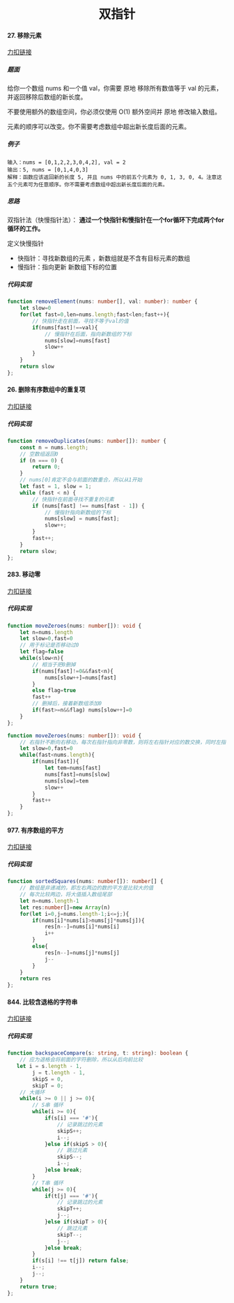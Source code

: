 <center><h1>双指针</h1></center>

#### 27. 移除元素

[力扣链接](https://leetcode.cn/problems/remove-element/)

##### 题面

给你一个数组 nums 和一个值 val，你需要 原地 移除所有数值等于 val 的元素，并返回移除后数组的新长度。

不要使用额外的数组空间，你必须仅使用 O(1) 额外空间并 原地 修改输入数组。

元素的顺序可以改变。你不需要考虑数组中超出新长度后面的元素。

##### 例子

```
输入：nums = [0,1,2,2,3,0,4,2], val = 2
输出：5, nums = [0,1,4,0,3]
解释：函数应该返回新的长度 5, 并且 nums 中的前五个元素为 0, 1, 3, 0, 4。注意这五个元素可为任意顺序。你不需要考虑数组中超出新长度后面的元素。
```

##### 思路

双指针法（快慢指针法）： **通过一个快指针和慢指针在一个for循环下完成两个for循环的工作。**

定义快慢指针

- 快指针：寻找新数组的元素 ，新数组就是不含有目标元素的数组
- 慢指针：指向更新 新数组下标的位置

##### 代码实现

```typescript
function removeElement(nums: number[], val: number): number {
    let slow=0
    for(let fast=0,len=nums.length;fast<len;fast++){
        // 快指针走在前面，寻找不等于val的值
        if(nums[fast]!==val){
            // 慢指针在后面，指向新数组的下标
            nums[slow]=nums[fast]
            slow++
        }
    }
    return slow
};
```

#### 26. 删除有序数组中的重复项

[力扣链接](https://leetcode.cn/problems/remove-duplicates-from-sorted-array/)

##### 代码实现

```typescript
function removeDuplicates(nums: number[]): number {
    const n = nums.length;
    // 空数组返回0
    if (n === 0) {
        return 0;
    }
    // nums[0]肯定不会与前面的数重合，所以从1开始
    let fast = 1, slow = 1;
    while (fast < n) {
        // 快指针在前面寻找不重复的元素
        if (nums[fast] !== nums[fast - 1]) {
            // 慢指针指向新数组的下标
            nums[slow] = nums[fast];
            slow++;
        }
        fast++;
    }
    return slow;
};
```

#### 283. 移动零

[力扣链接](https://leetcode.cn/problems/move-zeroes/)

##### 代码实现

```typescript
function moveZeroes(nums: number[]): void {
    let n=nums.length
    let slow=0,fast=0
    // 用于标记是否移动过0
    let flag=false
    while(slow<n){
        // 相当于把0删掉
        if(nums[fast]!=0&&fast<n){
            nums[slow++]=nums[fast]
        }
        else flag=true
        fast++
        // 删掉后，接着新数组添加0
        if(fast>=n&&flag) nums[slow++]=0
    }
};
```

```typescript
function moveZeroes(nums: number[]): void {
    // 右指针不断向右移动，每次右指针指向非零数，则将左右指针对应的数交换，同时左指针右移。
    let slow=0,fast=0
    while(fast<nums.length){
        if(nums[fast]){
            let tem=nums[fast]
            nums[fast]=nums[slow]
            nums[slow]=tem
            slow++
        }
        fast++
    }
};
```

#### 977. 有序数组的平方

[力扣链接](https://leetcode.cn/problems/squares-of-a-sorted-array/)

##### 代码实现

```typescript
function sortedSquares(nums: number[]): number[] {
    // 数组是非递减的，即左右两边的数的平方是比较大的值
    // 每次比较两边，将大值插入数组尾部
    let n=nums.length-1
    let res:number[]=new Array(n)
    for(let i=0,j=nums.length-1;i<=j;){
        if(nums[i]*nums[i]>nums[j]*nums[j]){
            res[n--]=nums[i]*nums[i]
            i++
        }
        else{
            res[n--]=nums[j]*nums[j]
            j--
        }
    }
    return res
};
```

#### 844. 比较含退格的字符串

[力扣链接](https://leetcode.cn/problems/backspace-string-compare/)

##### 代码实现

```typescript
function backspaceCompare(s: string, t: string): boolean {
    // 应为退格会将前面的字符删除，所以从后向前比较
   let i = s.length - 1,
        j = t.length - 1,
        skipS = 0,
        skipT = 0;
    // 大循环
    while(i >= 0 || j >= 0){
        // S串 循环
        while(i >= 0){
            if(s[i] === '#'){
                // 记录跳过的元素
                skipS++;
                i--;
            }else if(skipS > 0){
                // 跳过元素
                skipS--;
                i--;
            }else break;
        }
        // T串 循环
        while(j >= 0){
            if(t[j] === '#'){
                // 记录跳过的元素
                skipT++;
                j--;
            }else if(skipT > 0){
                // 跳过元素
                skipT--;
                j--;
            }else break;
        }
        if(s[i] !== t[j]) return false;
        i--;
        j--;
    }
    return true;
};
```

